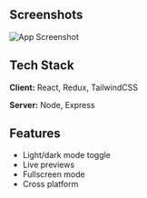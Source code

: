 
## Screenshots

![App Screenshot](https://via.placeholder.com/468x300?text=App+Screenshot+Here)


## Tech Stack

**Client:** React, Redux, TailwindCSS

**Server:** Node, Express


## Features

- Light/dark mode toggle
- Live previews
- Fullscreen mode
- Cross platform

